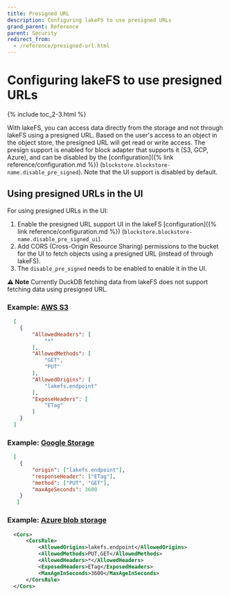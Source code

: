 ```yaml
---
title: Presigned URL
description: Configuring lakeFS to use presigned URLs
grand_parent: Reference
parent: Security
redirect_from:
  - /reference/presigned-url.html
---
```


# Configuring lakeFS to use presigned URLs

{% include toc_2-3.html %}

With lakeFS, you can access data directly from the storage and not through lakeFS using a presigned URL.
Based on the user's access to an object in the object store, the presigned URL will get read or write access.
The presign support is enabled for block adapter that supports it (S3, GCP, Azure), and can be disabled by the [configuration]({% link reference/configuration.md %}) (`blockstore.blockstore-name.disable_pre_signed`). Note that the UI support is disabled by default.

## Using presigned URLs in the UI
For using presigned URLs in the UI:
1. Enable the presigned URL support UI in the lakeFS [configuration]({% link reference/configuration.md %}) (`blockstore.blockstore-name.disable_pre_signed_ui`).
2. Add CORS (Cross-Origin Resource Sharing) permissions to the bucket for the UI to fetch objects using a presigned URL (instead of through lakeFS).
3. The `disable_pre_signed` needs to be enabled to enable it in the UI.

**⚠️ Note** Currently DuckDB fetching data from lakeFS does not support fetching data using presigned URL.

### Example: [AWS S3](https://docs.aws.amazon.com/AmazonS3/latest/userguide/enabling-cors-examples.html)

```json
  [
    {
        "AllowedHeaders": [
            "*"
        ],
        "AllowedMethods": [
            "GET",
            "PUT"
        ],
        "AllowedOrigins": [
            "lakefs.endpoint"
        ],
        "ExposeHeaders": [
            "ETag"
        ]
    }
  ]
```


### Example: [Google Storage](https://cloud.google.com/storage/docs/using-cors)

```json
  [
    {
        "origin": ["lakefs.endpoint"],
        "responseHeader": ["ETag"],
        "method": ["PUT", "GET"],
        "maxAgeSeconds": 3600
    }
   ]
```


### Example: [Azure blob storage](https://learn.microsoft.com/en-us/rest/api/storageservices/cross-origin-resource-sharing--cors--support-for-the-azure-storage-services)

```xml
  <Cors>
      <CorsRule>  
          <AllowedOrigins>lakefs.endpoint</AllowedOrigins>  
          <AllowedMethods>PUT,GET</AllowedMethods>  
          <AllowedHeaders>*</AllowedHeaders>  
          <ExposedHeaders>ETag</ExposedHeaders>  
          <MaxAgeInSeconds>3600</MaxAgeInSeconds>  
      </CorsRule>  
  </Cors>
```

